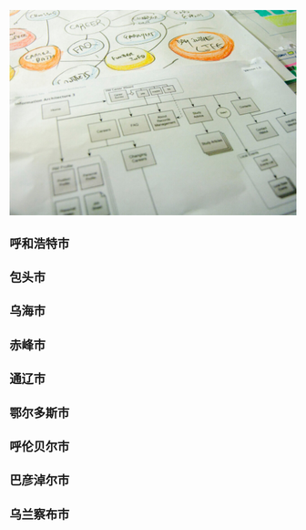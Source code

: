 ![Flowchart](images/4853380320_492f9dce63_b.jpg ':class=banner-image')

## 呼和浩特市

## 包头市

## 乌海市

## 赤峰市

## 通辽市

## 鄂尔多斯市

## 呼伦贝尔市

## 巴彦淖尔市

## 乌兰察布市

